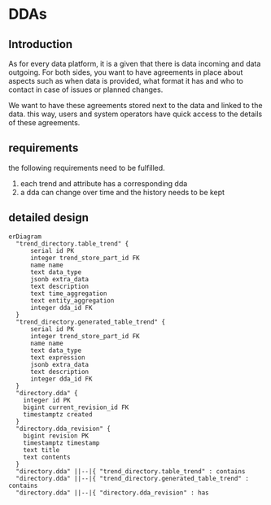 # DDAs

## Introduction

As for every data platform, it is a given that there is data incoming and data
outgoing. For both sides, you want to have agreements in place about aspects
such as when data is provided, what format it has and who to contact in case of
issues or planned changes.

We want to have these agreements stored next to the data and linked to the
data. this way, users and system operators have quick access to the details of
these agreements.

## requirements

the following requirements need to be fulfilled.

1. each trend and attribute has a corresponding dda
2. a dda can change over time and the history needs to be kept

## detailed design

```mermaid
erDiagram
  "trend_directory.table_trend" {
      serial id PK
      integer trend_store_part_id FK
      name name
      text data_type
      jsonb extra_data
      text description
      text time_aggregation
      text entity_aggregation
      integer dda_id FK
  }
  "trend_directory.generated_table_trend" {
      serial id PK
      integer trend_store_part_id FK
      name name
      text data_type
      text expression
      jsonb extra_data
      text description
      integer dda_id FK
  }
  "directory.dda" {
    integer id PK
    bigint current_revision_id FK
    timestamptz created
  }
  "directory.dda_revision" {
    bigint revision PK 
    timestamptz timestamp
    text title
    text contents
  }
  "directory.dda" ||--|{ "trend_directory.table_trend" : contains
  "directory.dda" ||--|{ "trend_directory.generated_table_trend" : contains
  "directory.dda" ||--|{ "directory.dda_revision" : has
```
